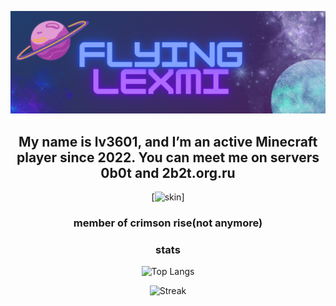 <div align="center">

[![header](https://raw.githubusercontent.com/Fly1ngL3xmi/fly1ngl3xmi/refs/heads/main/assets/header.png)](https://github.com/Fly1ngL3xmi)

## My name is lv3601, and I’m an active Minecraft player since 2022. You can meet me on servers 0b0t and 2b2t.org.ru

[![skin](https://s.namemc.com/3d/skin/body.png?id=7df6b5ddb821fe23&model=classic&theta=32&phi=22&time=1146.86&width=100&height=200)]


### member of crimson rise(not anymore)

### stats
![Top Langs](https://github-readme-stats.vercel.app/api/top-langs/?username=flyinglexmi&layout=compact&theme=tokyonight)

![Streak](https://github-readme-streak-stats.herokuapp.com/?user=flyinglexmi&theme=dark)

</div
